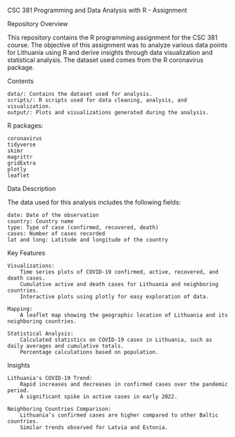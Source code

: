 CSC 381 Programming and Data Analysis with R - Assignment 

Repository Overview

This repository contains the R programming assignment for the CSC 381 course. The objective of this assignment was to analyze various data points for Lithuania using R and derive insights through data visualization and statistical analysis. The dataset used comes from the R coronavirus package.

Contents

    data/: Contains the dataset used for analysis.
    scripts/: R scripts used for data cleaning, analysis, and visualization.
    output/: Plots and visualizations generated during the analysis.

R packages:

    coronavirus
    tidyverse
    skimr
    magrittr
    gridExtra
    plotly
    leaflet

Data Description

The data used for this analysis includes the following fields:

    date: Date of the observation
    country: Country name
    type: Type of case (confirmed, recovered, death)
    cases: Number of cases recorded
    lat and long: Latitude and longitude of the country

Key Features

    Visualizations:
        Time series plots of COVID-19 confirmed, active, recovered, and death cases.
        Cumulative active and death cases for Lithuania and neighboring countries.
        Interactive plots using plotly for easy exploration of data.

    Mapping:
        A leaflet map showing the geographic location of Lithuania and its neighboring countries.

    Statistical Analysis:
        Calculated statistics on COVID-19 cases in Lithuania, such as daily averages and cumulative totals.
        Percentage calculations based on population.

Insights

    Lithuania's COVID-19 Trend:
        Rapid increases and decreases in confirmed cases over the pandemic period.
        A significant spike in active cases in early 2022.

    Neighboring Countries Comparison:
        Lithuania’s confirmed cases are higher compared to other Baltic countries.
        Similar trends observed for Latvia and Estonia.

